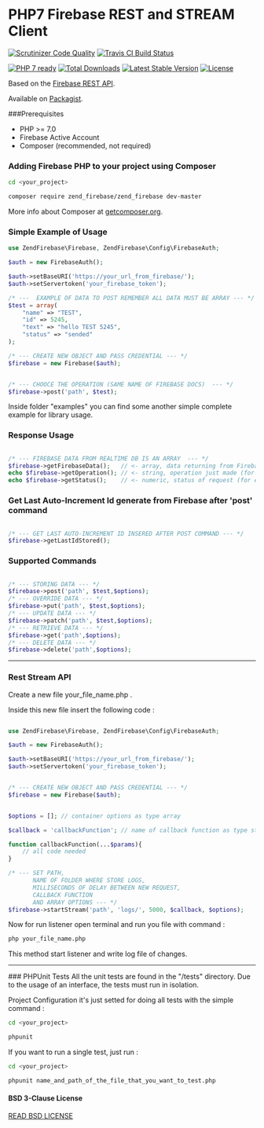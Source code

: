 # PHP7 Firebase REST and STREAM Client

[![Scrutinizer Code Quality](https://scrutinizer-ci.com/g/Samuel18/zend_Firebase/badges/quality-score.png?b=master)](https://scrutinizer-ci.com/g/Samuel18/zend_Firebase/?branch=master)
[![Travis CI Build Status](https://travis-ci.org/samuel20miglia/zend_Firebase.svg?branch=master)](https://travis-ci.org/Samuel18/zend_Firebase)

[![PHP 7 ready](http://php7ready.timesplinter.ch/samuel20miglia/zend_Firebase/badge.svg)](https://travis-ci.org/Samuel18/zend_Firebase)
[![Total Downloads](https://poser.pugx.org/zend_firebase/zend_firebase/downloads)](https://packagist.org/packages/zend_firebase/zend_firebase)
[![Latest Stable Version](https://poser.pugx.org/zend_firebase/zend_firebase/v/stable)](https://packagist.org/packages/zend_firebase/zend_firebase)
[![License](https://poser.pugx.org/zend_firebase/zend_firebase/license)](https://packagist.org/packages/zend_firebase/zend_firebase)

Based on the [Firebase REST API](https://firebase.google.com/docs/reference/rest/database/).

Available on [Packagist](https://packagist.org/packages/zend_firebase/zend_firebase).

###Prerequisites
- PHP >= 7.0
- Firebase Active Account
- Composer (recommended, not required)

### Adding Firebase PHP to your project using Composer

```bash
cd <your_project>

composer require zend_firebase/zend_firebase dev-master
```

More info about Composer at [getcomposer.org](http://getcomposer.org).

### Simple Example of Usage
```php
use ZendFirebase\Firebase, ZendFirebase\Config\FirebaseAuth;

$auth = new FirebaseAuth();

$auth->setBaseURI('https://your_url_from_firebase/');
$auth->setServertoken('your_firebase_token');

/* ---  EXAMPLE OF DATA TO POST REMEMBER ALL DATA MUST BE ARRAY --- */
$test = array(
    "name" => "TEST",
    "id" => 5245,
    "text" => "hello TEST 5245",
    "status" => "sended"
);

/* --- CREATE NEW OBJECT AND PASS CREDENTIAL --- */
$firebase = new Firebase($auth);


/* --- CHOOCE THE OPERATION (SAME NAME OF FIREBASE DOCS)  --- */
$firebase->post('path', $test);
```
Inside folder "examples" you can find some another simple complete example for library usage. 

### Response Usage
```php

/* --- FIREBASE DATA FROM REALTIME DB IS AN ARRAY  --- */
$firebase->getFirebaseData(); 	// <- array, data returning from Firebase
echo $firebase->getOperation(); // <- string, operation just made (for example: GET or POST etc...)
echo $firebase->getStatus(); 	// <- numeric, status of request (for example: 200 or 400 or 500)
```
### Get Last Auto-Increment Id generate from Firebase after 'post' command
```php

/* --- GET LAST AUTO-INCREMENT ID INSERED AFTER POST COMMAND --- */
$firebase->getLastIdStored();

```

### Supported Commands
```php

/* --- STORING DATA --- */
$firebase->post('path', $test,$options); 
/* --- OVERRIDE DATA --- */
$firebase->put('path', $test,$options);
/* --- UPDATE DATA --- */
$firebase->patch('path', $test,$options);
/* --- RETRIEVE DATA --- */
$firebase->get('path',$options);
/* --- DELETE DATA --- */
$firebase->delete('path',$options);
```
<hr/>

### Rest Stream API

Create a new file your_file_name.php .

Inside this new file insert the following code : 

```php

use ZendFirebase\Firebase, ZendFirebase\Config\FirebaseAuth;

$auth = new FirebaseAuth();

$auth->setBaseURI('https://your_url_from_firebase/');
$auth->setServertoken('your_firebase_token');


/* --- CREATE NEW OBJECT AND PASS CREDENTIAL --- */
$firebase = new Firebase($auth);


$options = []; // container options as type array

$callback = 'callbackFunction'; // name of callback function as type string

function callbackFunction(...$params){
    // all code needed
}

/* --- SET PATH, 
	   NAME OF FOLDER WHERE STORE LOGS, 
	   MILLISECONDS OF DELAY BETWEEN NEW REQUEST, 
	   CALLBACK FUNCTION 
	   AND ARRAY OPTIONS --- */
$firebase->startStream('path', 'logs/', 5000, $callback, $options);
```

Now for run listener open terminal and run you file with command : 
```bash
php your_file_name.php
```

This method start listener and write log file of changes.

<hr/>
### PHPUnit Tests
All the unit tests are found in the "/tests" directory.
Due to the usage of an interface, the tests must run in isolation.

Project Configuration it's just setted for doing all tests with the simple command : 

```bash
cd <your_project>

phpunit
```

If you want to run a single test, just run :
```bash
cd <your_project>

phpunit name_and_path_of_the_file_that_you_want_to_test.php
```

#### BSD 3-Clause License

[READ BSD LICENSE](LICENSE)
